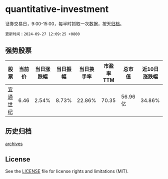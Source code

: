 # quantitative-investment

证券交易日，9:00-15:00，每半时抓取一次数据，按天[归档](archives)。

`更新时间：2024-09-27 12:09:25 +0800`

## 强势股票

|股票|当前价|当日涨跌幅|当日振幅|当日换手率|市盈率TTM|总市值|近10日涨跌幅|
|----|----|----|----|----|----|----|----|
|[宜通世纪](https://xueqiu.com/S/SZ300310)|6.46|2.54%|8.73%|22.86%|70.35|56.96亿|34.86%|

## 历史归档

[archives](archives)

## License

See the [LICENSE](LICENSE) file for license rights and limitations (MIT).